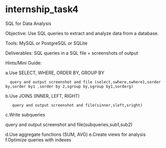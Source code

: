 # internship_task4
SQL for Data Analysis

Objective: Use SQL queries to extract and analyze data from a database.

Tools: MySQL or PostgreSQL or SQLite

Deliverables: SQL queries in a SQL file + screenshots of output

Hints/Mini Guide:

a.Use SELECT, WHERE, ORDER BY, GROUP BY

      query and output screenshot and file (select,swhere,swhere1,sorder by,sorder by1 ,sorder by 2,sgroup by,sgroup by1,sorderg) 
      
b.Use JOINS (INNER, LEFT, RIGHT)

       query and output screenshot and file(sinner,sleft,sright)
 
c.Write subqueries

 query and output screenshot and file(subqueries,sub1,sub2)

d.Use aggregate functions (SUM, AVG)
e.Create views for analysis
f.Optimize queries with indexes
